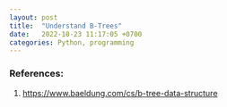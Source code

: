 ```yaml
---
layout: post
title:  "Understand B-Trees"
date:   2022-10-23 11:17:05 +0700
categories: Python, programming
---
```



### References:
1. https://www.baeldung.com/cs/b-tree-data-structure

